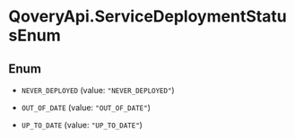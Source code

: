 # QoveryApi.ServiceDeploymentStatusEnum

## Enum


* `NEVER_DEPLOYED` (value: `"NEVER_DEPLOYED"`)

* `OUT_OF_DATE` (value: `"OUT_OF_DATE"`)

* `UP_TO_DATE` (value: `"UP_TO_DATE"`)


